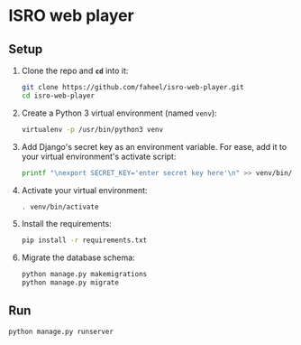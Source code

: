 # ISRO web player

## Setup

1. Clone the repo and **`cd`** into it:
   ```bash
   git clone https://github.com/faheel/isro-web-player.git
   cd isro-web-player
   ```

2. Create a Python 3 virtual environment (named `venv`):
   ```bash
   virtualenv -p /usr/bin/python3 venv
   ```

3. Add Django's secret key as an environment variable. For ease, add it to your virtual environment's activate script:
   ```bash
   printf "\nexport SECRET_KEY='enter secret key here'\n" >> venv/bin/activate
   ```

4. Activate your virtual environment:
   ```bash
   . venv/bin/activate
   ```

5. Install the requirements:
   ```bash
   pip install -r requirements.txt
   ```

6. Migrate the database schema:
   ```bash
   python manage.py makemigrations
   python manage.py migrate
   ```

## Run

```bash
python manage.py runserver
```
